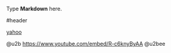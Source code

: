 Type **Markdown** here.

#header

[yahoo](www.yahoo.com.tw)

@u2b
https://www.youtube.com/embed/R-c6knyByAA
@u2bee

